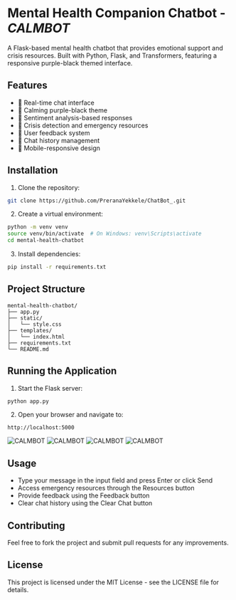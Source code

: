 # Mental Health Companion Chatbot - *CALMBOT*

A Flask-based mental health chatbot that provides emotional support and crisis resources. Built with Python, Flask, and Transformers, featuring a responsive purple-black themed interface.

## Features

- 💬 Real-time chat interface
- 🎨 Calming purple-black theme
- 🤖 Sentiment analysis-based responses
- 🚨 Crisis detection and emergency resources
- 📝 User feedback system
- 💾 Chat history management
- 📱 Mobile-responsive design

## Installation

1. Clone the repository:
```bash
git clone https://github.com/PreranaYekkele/ChatBot_.git
```

2. Create a virtual environment:
```bash
python -m venv venv
source venv/bin/activate  # On Windows: venv\Scripts\activate
cd mental-health-chatbot
```

3. Install dependencies:
```bash
pip install -r requirements.txt
```

## Project Structure
```
mental-health-chatbot/
├── app.py
├── static/
│   └── style.css
├── templates/
│   └── index.html
├── requirements.txt
└── README.md
```

## Running the Application

1. Start the Flask server:
```bash
python app.py
```

2. Open your browser and navigate to:
```
http://localhost:5000
```

![CALMBOT](static/images/calmbot1.png)
![CALMBOT](static/images/calmbot2.png)
![CALMBOT](static/images/calmbot3.png)
![CALMBOT](static/images/calmbot4.png)


## Usage

- Type your message in the input field and press Enter or click Send
- Access emergency resources through the Resources button
- Provide feedback using the Feedback button
- Clear chat history using the Clear Chat button

## Contributing

Feel free to fork the project and submit pull requests for any improvements.

## License

This project is licensed under the MIT License - see the LICENSE file for details.
